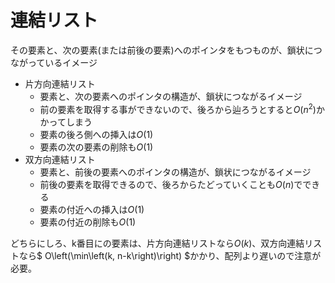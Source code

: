 # 連結リスト

その要素と、次の要素(または前後の要素)へのポインタをもつものが、鎖状につながっているイメージ

- 片方向連結リスト
  - 要素と、次の要素へのポインタの構造が、鎖状につながるイメージ
  - 前の要素を取得する事ができないので、後ろから辿ろうとすると$O\left(n^2\right)$かかってしまう
  - 要素の後ろ側への挿入は$O\left(1\right)$
  - 要素の次の要素の削除も$O\left(1\right)$
- 双方向連結リスト
  - 要素と、前後の要素へのポインタの構造が、鎖状につながるイメージ
  - 前後の要素を取得できるので、後ろからたどっていくことも$O\left(n\right)$でできる
  - 要素の付近への挿入は$O\left(1\right)$
  - 要素の付近の削除も$O\left(1\right)$

どちらにしろ、k番目にの要素は、片方向連結リストなら$O\left(k\right)$、双方向連結リストなら$ O\left(\min\left(k, n-k\right)\right) $かかり、配列より遅いので注意が必要。
